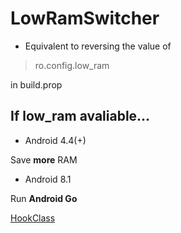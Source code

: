 # LowRamSwitcher
- Equivalent to reversing the value of
> ro.config.low_ram

in build.prop
## If low_ram avaliable...
- Android 4.4(+)

Save **more** RAM

- Android 8.1

Run **Android Go**

[HookClass](./app/src/main/java/com/ryuunoakaihitomi/lowramswitcher/XpMainHook.java)
